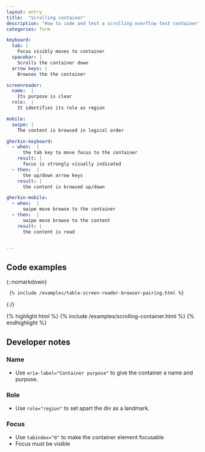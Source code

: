 ```yaml
---
layout: entry
title:  "Scrolling container"
description: "How to code and test a scrolling overflow text container"
categories: form

keyboard:
  tab: |
    Focus visibly moves to container
  spacebar: |
    Scrolls the container down
  arrow keys: |
    Browses the the container

screenreader:
  name:  |
    Its purpose is clear
  role:  |
    It identifies its role as region

mobile:
  swipe: |
    The content is browsed in logical order

gherkin-keyboard: 
  - when:  |
      the tab key to move focus to the container
    result: |
      focus is strongly visually indicated
  - then:  |
      the up/down arrow keys
    result: |
      the content is browsed up/down

gherkin-mobile:
  - when:  |
      swipe move browse to the container
  - then:  |
      swipe move browse to the content
    result: |
      the content is read


---
```

## Code examples

{::nomarkdown}
<example>
<div role="region" 
     aria-label="Screenreader browser pairing table"  
     class="scrolling-container" 
     tabindex="0">
     
     {% include /examples/table-screen-reader-browser-pairing.html %}
</div>     
</example>
{:/}

{% highlight html %}
{% include /examples/scrolling-container.html %}
{% endhighlight %}


## Developer notes

### Name
- Use `aria-label="Container purpose"` to give the container a name and purpose.

### Role
- Use `role="region"` to set apart the div as a landmark.

### Focus
- Use `tabindex="0"` to make the container element focusable
- Focus must be visible

